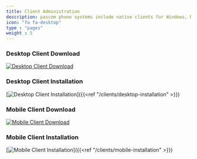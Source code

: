 ```yaml
---
title: Client Administration
description: pascom phone systems include native clients for Windows, MacOS, Linux, iOS and Android. Learn everything about installation and administration here.
icon: "fa fa-desktop"
type : "pages"
weight : 5
---
```


### Desktop Client Download

[![Desktop Client Download](Icon_Download.png?width=10%)](https://www.pascom.net/en/downloads/)

### Desktop Client Installation

[![Desktop Client Installation](Icon_Entwickler.png?width=10%)]({{<ref "/clients/desktop-installation" >}})

### Mobile Client Download

[![Mobile Client Download](Icon_Download.png?width=10%)](https://www.pascom.net/en/downloads/)

### Mobile Client Installation

[![Mobile Client Installation](Icon_Entwickler.png?width=10%)]({{<ref "/clients/mobile-installation" >}})

